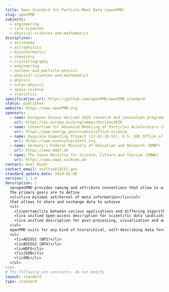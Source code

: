 ```yaml
---
title: Open Standard for Particle-Mesh Data (openPMD)
slug: openPMD
subjects:
  - engineering
  - life-sciences
  - physical-sciences-and-mathematics
disciplines:
  - astronomy
  - astrophysics
  - bioinformatics
  - chemistry
  - crystallography
  - engineering
  - nuclear-and-particle-physics
  - physical-sciences-and-mathematics
  - physics
  - solar-physics
  - space-science
  - statistics
specification_url: https://github.com/openPMD/openPMD-standard
status: published
website: https://www.openPMD.org
sponsors:
  - name: European Unions Horizon 2020 research and innovation programme under grant agreement No 654220
    url: https://ec.europa.eu/programmes/horizon2020
  - name: Consortium for Advanced Modeling of Particles Accelerators (CAMPA), funded by the U.S. DOE Office of Science under Contract No. DE-AC02-05CH11231
    url: https://www.energy.gov/science/office-science
  - name: Exascale Computing Project (17-SC-20-SC), U.S. DOE Office of Science and the National Nuclear Security Administration
    url: https://www.exascaleproject.org
  - name: Germany's Federal Ministry of Education and Research (BMBF)
    url: https://www.bmbf.de
  - name: The Saxon Ministry for Science, Culture and Tourism (SMWK)
    url: https://www.smwk.sachsen.de
contact: Axel Huebl
contact_email: axelhuebl@lbl.gov
standard_update_date: 2018-02-06
version: 1.1.0
description: |
  <p>openPMD provides naming and attribute conventions that allow to exchange particle and mesh based data from scientific simulations and experiments.
  The primary goals are to define
  <ul><li>a minimal set/kernel of meta information</li></ul>
  that allows to share and exchange data to achieve
  <ul>
    <li>portability between various applications and differing algorithms</li>
    <li>a unified open-access description for scientific data (publishing and archiving)</li>
    <li>a unified description for post-processing, visualization and analysis.</li>
  </ul>
  openPMD suits for any kind of hierarchical, self-describing data format, such as, but not limited to
  <ul>
    <li>ADIOS1 (BP3)</li>
    <li>ADIOS2 (BP4)</li>
    <li>HDF5</li>
    <li>JSON</li>
    <li>XML</li>
  </ul>
</p>
# The following are constants: do not modify
layout: standard
type: standard
---
```

